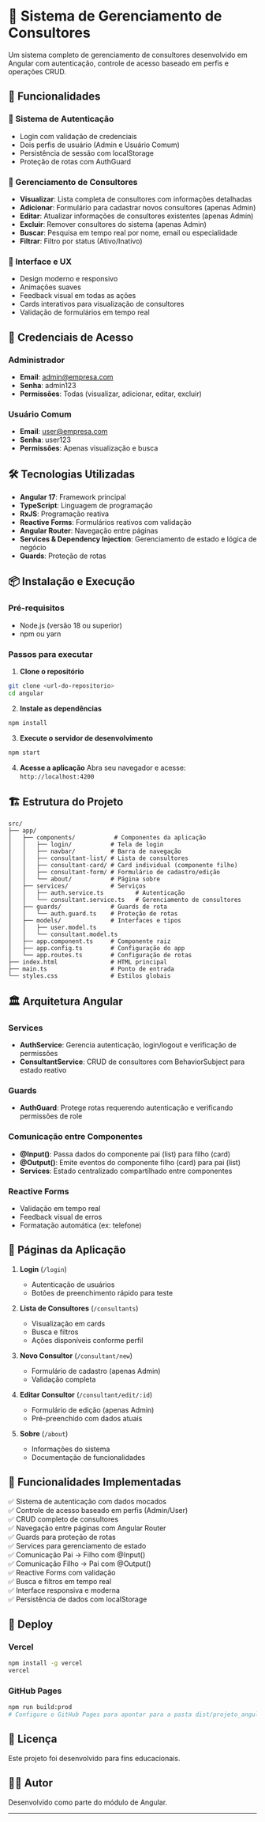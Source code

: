 # 🏢 Sistema de Gerenciamento de Consultores

Um sistema completo de gerenciamento de consultores desenvolvido em Angular com autenticação, controle de acesso baseado em perfis e operações CRUD.

## 🚀 Funcionalidades

### 🔐 Sistema de Autenticação

- Login com validação de credenciais
- Dois perfis de usuário (Admin e Usuário Comum)
- Persistência de sessão com localStorage
- Proteção de rotas com AuthGuard

### 👥 Gerenciamento de Consultores

- **Visualizar**: Lista completa de consultores com informações detalhadas
- **Adicionar**: Formulário para cadastrar novos consultores (apenas Admin)
- **Editar**: Atualizar informações de consultores existentes (apenas Admin)
- **Excluir**: Remover consultores do sistema (apenas Admin)
- **Buscar**: Pesquisa em tempo real por nome, email ou especialidade
- **Filtrar**: Filtro por status (Ativo/Inativo)

### 🎨 Interface e UX

- Design moderno e responsivo
- Animações suaves
- Feedback visual em todas as ações
- Cards interativos para visualização de consultores
- Validação de formulários em tempo real

## 👤 Credenciais de Acesso

### Administrador

- **Email**: admin@empresa.com
- **Senha**: admin123
- **Permissões**: Todas (visualizar, adicionar, editar, excluir)

### Usuário Comum

- **Email**: user@empresa.com
- **Senha**: user123
- **Permissões**: Apenas visualização e busca

## 🛠️ Tecnologias Utilizadas

- **Angular 17**: Framework principal
- **TypeScript**: Linguagem de programação
- **RxJS**: Programação reativa
- **Reactive Forms**: Formulários reativos com validação
- **Angular Router**: Navegação entre páginas
- **Services & Dependency Injection**: Gerenciamento de estado e lógica de negócio
- **Guards**: Proteção de rotas

## 📦 Instalação e Execução

### Pré-requisitos

- Node.js (versão 18 ou superior)
- npm ou yarn

### Passos para executar

1. **Clone o repositório**

```bash
git clone <url-do-repositorio>
cd angular
```

2. **Instale as dependências**

```bash
npm install
```

3. **Execute o servidor de desenvolvimento**

```bash
npm start
```

4. **Acesse a aplicação**
   Abra seu navegador e acesse: `http://localhost:4200`

## 🏗️ Estrutura do Projeto

```
src/
├── app/
│   ├── components/           # Componentes da aplicação
│   │   ├── login/           # Tela de login
│   │   ├── navbar/          # Barra de navegação
│   │   ├── consultant-list/ # Lista de consultores
│   │   ├── consultant-card/ # Card individual (componente filho)
│   │   ├── consultant-form/ # Formulário de cadastro/edição
│   │   └── about/           # Página sobre
│   ├── services/            # Serviços
│   │   ├── auth.service.ts         # Autenticação
│   │   └── consultant.service.ts   # Gerenciamento de consultores
│   ├── guards/              # Guards de rota
│   │   └── auth.guard.ts    # Proteção de rotas
│   ├── models/              # Interfaces e tipos
│   │   ├── user.model.ts
│   │   └── consultant.model.ts
│   ├── app.component.ts     # Componente raiz
│   ├── app.config.ts        # Configuração do app
│   └── app.routes.ts        # Configuração de rotas
├── index.html               # HTML principal
├── main.ts                  # Ponto de entrada
└── styles.css               # Estilos globais
```

## 🏛️ Arquitetura Angular

### Services

- **AuthService**: Gerencia autenticação, login/logout e verificação de permissões
- **ConsultantService**: CRUD de consultores com BehaviorSubject para estado reativo

### Guards

- **AuthGuard**: Protege rotas requerendo autenticação e verificando permissões de role

### Comunicação entre Componentes

- **@Input()**: Passa dados do componente pai (list) para filho (card)
- **@Output()**: Emite eventos do componente filho (card) para pai (list)
- **Services**: Estado centralizado compartilhado entre componentes

### Reactive Forms

- Validação em tempo real
- Feedback visual de erros
- Formatação automática (ex: telefone)

## 📱 Páginas da Aplicação

1. **Login** (`/login`)

   - Autenticação de usuários
   - Botões de preenchimento rápido para teste

2. **Lista de Consultores** (`/consultants`)

   - Visualização em cards
   - Busca e filtros
   - Ações disponíveis conforme perfil

3. **Novo Consultor** (`/consultant/new`)

   - Formulário de cadastro (apenas Admin)
   - Validação completa

4. **Editar Consultor** (`/consultant/edit/:id`)

   - Formulário de edição (apenas Admin)
   - Pré-preenchido com dados atuais

5. **Sobre** (`/about`)
   - Informações do sistema
   - Documentação de funcionalidades

## 🎯 Funcionalidades Implementadas

✅ Sistema de autenticação com dados mocados  
✅ Controle de acesso baseado em perfis (Admin/User)  
✅ CRUD completo de consultores  
✅ Navegação entre páginas com Angular Router  
✅ Guards para proteção de rotas  
✅ Services para gerenciamento de estado  
✅ Comunicação Pai → Filho com @Input()  
✅ Comunicação Filho → Pai com @Output()  
✅ Reactive Forms com validação  
✅ Busca e filtros em tempo real  
✅ Interface responsiva e moderna  
✅ Persistência de dados com localStorage

## 🚀 Deploy

### Vercel

```bash
npm install -g vercel
vercel
```

### GitHub Pages

```bash
npm run build:prod
# Configure o GitHub Pages para apontar para a pasta dist/projeto_angular_2
```

## 📝 Licença

Este projeto foi desenvolvido para fins educacionais.

## 👨‍💻 Autor

Desenvolvido como parte do módulo de Angular.

---
